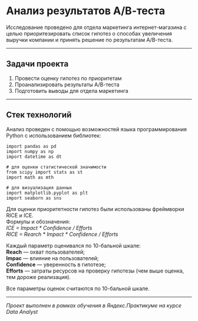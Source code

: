 # Анализ результатов А/В-теста
Исследование проведено для отдела маркетинга интернет-магазина с целью приоритезировать список гипотез о способах увеличения выручки компании и принять решение по результатам А/В-теста. 
___  
## Задачи проекта  
1. Провести оценку гипотез по приоритетам
2. Проанализировать результаты А/В-теста
3. Подготовить выводы для отдела маркетинга
____
## Стек технологий
Анализ проведен с помощью возможностей языка программирования Python с использованием библиотек:
```
import pandas as pd  
import numpy as np  
import datetime as dt 

# для оценки статистической значимости 
from scipy import stats as st  
import math as mth  

# для визуализация данных
import matplotlib.pyplot as plt  
import seaborn as sns
```
Для оценки приоритетности гипотез были использованы фреймворки RICE и ICE.  
Формулы и обозначения:  
*ICE = Impact * Confidence / Efforts*  
*RICE = Rearch * Impact * Confidence / Efforts*

Каждый параметр оценивался по 10-бальной шкале:   
**Reach** — охват пользователей;  
**Impac** — влияние на пользователей;  
**Confidence** — уверенность в гипотезе;  
**Efforts** — затраты ресурсов на проверку гипотезы (чем выше оценка, тем дороже реализация).  
  
Все параметры оценок считаются по 10-бальной шкале.
___
 
*Проект выполнен в рамках обучения в Яндекс.Практикуме на курсе Data Analyst*